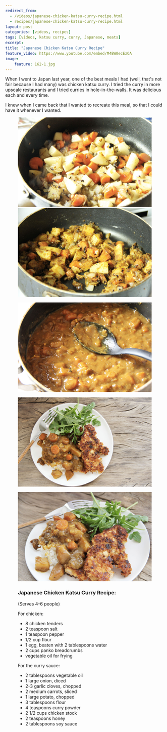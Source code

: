 ```yaml
---
redirect_from: 
  - /videos/japanese-chicken-katsu-curry-recipe.html
  - recipes/japanese-chicken-katsu-curry-recipe.html
layout: post
categories: [videos, recipes]
tags: [videos, katsu curry, curry, Japanese, meats]
excerpt: 
title: "Japanese Chicken Katsu Curry Recipe"
feature_video: https://www.youtube.com/embed/M4BW0ecEzOA
image:
    feature: 162-1.jpg
---
```


When I went to Japan last year, one of the best meals I had (well, that's not fair because I had many) was chicken katsu curry.  I tried the curry in more upscale restaurants and I tried curries in hole-in-the-walls.  It was delicious each and every time.

I knew when I came back that I wanted to recreate this meal, so that I could have it whenever I wanted.

<figure class="half">
<img src="/images/162-2.jpg">
<img src="/images/162-3.jpg">
</figure>

<figure>
    <img src="/images/162-4.jpg">
</figure>
<figure>
    <img src="/images/162-5.jpg">
</figure><figure>
    <img src="/images/162-6.jpg">
</figure>

<figure class="ingredients" markdown="1">

### Japanese Chicken Katsu Curry Recipe: 

(Serves 4-6 people) 

For chicken: 

- 8 chicken tenders
- 2 teaspoon salt
- 1 teaspoon pepper
- 1/2 cup flour
- 1 egg, beaten with  2 tablespoons water
- 2 cups panko breadcrumbs
- vegetable oil for frying

For the curry sauce: 

- 2 tablespoons vegetable oil
- 1 large onion, diced
- 2-3 garlic cloves, chopped
- 2 medium carrots, sliced
- 1 large potato, chopped
- 3 tablespoons flour
- 4 teaspoons curry powder
- 2 1/2 cups chicken stock
- 2 teaspoons honey
- 2 tablespoons soy sauce

</figure>

